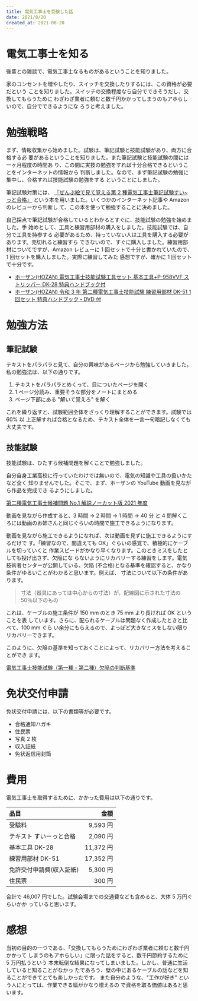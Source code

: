 ```yaml
---
title: 電気工事士を受験した話
date: 2021/8/20
created_at: 2021-08-20
---
```


# 電気工事士を知る

後輩との雑談で、電気工事士なるものがあるということを知りました。

家のコンセントを増やしたり、スイッチを交換したりするには、この資格が必要だという
ことを知りました。スイッチの交換程度なら自分でできそうだし、交換してもらうために
わざわざ業者に頼むと数千円かかってしまうのもアホらしいので、自分でできるようにな
ろうと考えました。

# 勉強戦略

まず、情報収集から始めました。試験は、筆記試験と技能試験があり、両方に合格する必
要があるということを知りました。また筆記試験と技能試験の間には一ヶ月程度の時間あ
り、この間に実技の勉強をすれば十分合格できるということをインターネットの情報から
判断しました。なので、まず筆記試験の勉強に集中し、合格すれば技能試験の勉強をする
ということにしました。

筆記試験対策には、
[『ぜんぶ絵で見て覚える第 2 種電気工事士筆記試験すい~っと合格』](https://www.amazon.co.jp/dp/4907394829/ref=cm_sw_em_r_mt_dp_FFN549QBYAN94XW9PJCA)
という本を用いました。いくつかのインターネット記事や Amazon のレビューから判断し
て、この本を使って勉強することに決めました。

自己採点で筆記試験が合格しているとわかるとすぐに、技能試験の勉強を始めました。手
始めとして、工具と練習用部材の購入をしました。技能試験では、自分で工具を持参する
必要があるため、持っていない人は工具を購入する必要があります。売切れると練習すら
できないので、すぐに購入しました。練習用部材についてですが、Amazon レビューに 1
回セットで十分と書かれていたので、 1 回セットを購入しました。実際に練習してみた
感想ですが、確かに 1 回セットで十分です。

- [ホーザン(HOZAN) 電気工事士技能試験工具セット 基本工具+P-958VVF ストリッパー DK-28 特典ハンドブック付](https://www.amazon.co.jp/dp/B079JFJHSM/ref=cm_sw_em_r_mt_dp_XXVP62V75N13EAKXQMGA)
- [ホーザン(HOZAN) 令和 3 年 第二種電気工事士技能試験 練習用部材 DK-51 1 回セット 特典ハンドブック・DVD 付](https://www.amazon.co.jp/dp/B079JG1MD1/ref=cm_sw_em_r_mt_dp_B7TEQK4DY35ABWT2BHHY)

# 勉強方法

## 筆記試験

テキストをパラパラと見て、自分の興味があるページから勉強していきました。
私の勉強法は、以下の通りです。

1. テキストをパラパラとめくって、目についたページを開く
2. 1 ページ分読み、重要そうな部分をノートにまとめる
3. ページ下部にある "解いて覚えろ" を解く

これを繰り返すと、試験範囲全体をざっくり理解することができます。試験では 60% 以
上正解すれば合格となるため、テキスト全体を一言一句暗記しなくても大丈夫です。

## 技能試験

技能試験は、ひたすら候補問題を解くことで勉強しました。

自分自身工業高校に行っていたわけでは無いので、電気の知識や工具の扱いかたなど全く
知りませんでした。そこで、まず、ホーザンの YouTube 動画を見ながら作品を完成でき
るようにしました。

[第二種電気工事士候補問題 No.1 解説ノーカット版 2021 年度](https://www.youtube.com/watch?v=1W8skmCd9cg)

動画を見ながら作成すると、3 時間 → 2 時間 → 1 時間 → 40 分 と 4 問解くこ
ろには動画のお姉さんと同じぐらいの時間で施工できるようになります。

動画を見ながら施工できるようになれば、次は動画を見ずに施工できるようにするだけで
す。「練習なので、間違えても OK」ぐらいの感覚で、積極的にケーブルを切っていくと
作業スピードがかなり早くなります。このときミスをしたとしても投げ出さず、欠陥にな
らないようにリカバリーする練習をします。電気技術者センターが公開している、欠陥
(不合格)となる基準を確認すると、かなり条件がゆるいことがわかると思います。例えば、
寸法について以下の条件があります。

> 寸法（器具にあっては中心からの寸法）が，配線図に示された寸法の 50％以下のもの

これは、ケーブルの施工条件が 150 mm のとき 75 mm より長ければ OK ということを表
しています。さらに、配られるケーブルは問題なく作成したときと比べて、100 mm ぐら
い余分にもらえるので、よっぽど大きなミスをしない限りリカバリーできます。

このように、欠陥の基準を知っておくことによって、リカバリー方法を考えることができ
ます。

[電気工事士技能試験（第一種・第二種）欠陥の判断基準](https://www.shiken.or.jp/candidate/pdf/handankizyun2017.pdf)

# 免状交付申請

免状交付申請には、以下の書類等が必要です。

- 合格通知ハガキ
- 住民票
- 写真 2 枚
- 収入証紙
- 免状返信用封筒

# 費用

電気工事士を取得するために、かかった費用は以下の通りです。

| 品目                     |      金額 |
| :----------------------- | --------: |
| 受験料                   |  9,593 円 |
| テキスト すいーっと合格  |  2,090 円 |
| 基本工具 DK-28           | 11,372 円 |
| 練習用部材 DK-51         | 17,352 円 |
| 免許交付申請費(収入証紙) |  5,300 円 |
| 住民票                   |    300 円 |

合計で 46,007 円でした。試験会場までの交通費なども含めると、大体 5 万円ぐらいかか
っていると思います。

# 感想

当初の目的の一つである、「交換してもらうためにわざわざ業者に頼むと数千円かかって
しまうのもアホらしい」に限った話をすると、数千円節約するために 5 万円払うという
本末転倒な結果になってしまいました。しかし、普通に生活していると知ることがなかっ
たであろう、壁の中にあるケーブルの話などを知ることができてとても楽しかったです。
また自分のような、"工作が好き" という人にとっては、作業できる幅がかなり増えるの
で資格を取る価値はあると思います。
